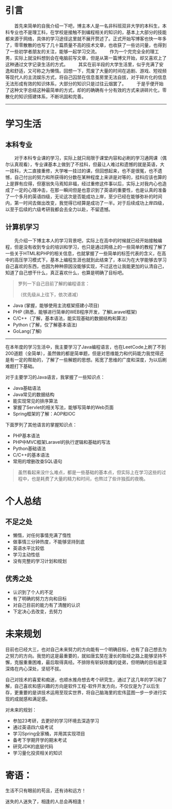 # 引言
&emsp;&emsp;首先来简单的自我介绍一下吧，博主本人是一名非科班双非大学的本科生，本科专业也不是理工科，在学校是接触不到编程相关的知识的，基本上大部分的技能都来源于网络，具体的学习途径这里就不展开赘述了。正式开始写博客也快一年多了，零零散散的也写了几十篇质量不高的技术文章，也收获了一些访问量，也得到了一些初学者朋友的关注，能够一起学习交流。
&emsp;&emsp;作为一个完完全全的理工男，实际上就没料想到会在电脑前写文章，但是从第一篇博文开始，却又喜欢上了这种通过文字记录生活的方式。
&emsp;&emsp;其实在前半段的大学生活里，似乎充满了安逸和舒适，又可称之为懒惰。回想一下，荒废了大量的时间在追剧、游戏、短视频等现代人的主流娱乐方式，将自己囚禁在信息茧房里无法自拔，对于碎片化的信息无法形成有效的知识体系，大部分的知识只是过往云烟罢了。
&emsp;&emsp;于是乎便开始了这种文字总结这种最简单的方式，却的的确确有十分有效的方式来讲碎片化，零散化的知识搭建体系，不断巩固和完善。
<hr/>

# 学习生活
## 本科专业
&emsp;&emsp;对于本科专业课的学习，实际上就只局限于课堂内容和必刷的学习通网课（偶尔认真观看），专业课基本上做到了不挂科，但最让人难过和遗憾的就是英语，大一挂科，大二直接重修，大学唯一挂过的课，但回想起来，也不是很冤，也不遗憾，自己付出的努力和所获得的分数在某种程度上来讲是对等的，挂科应该也算的上是罪有应得，但塞翁失马焉知非福，经过重修这件事以后，实际上对我内心也造成了一定的心理冲击，在那一瞬间但是也意识到了英语的重要性，也是认真的准备了一个多月的英语四级，无论这次是否能成功上岸，至少已经在能够弥补的时间内，第一时间去做出改变，我觉得已经算是成功了一半。对于后续成功上岸四级，以至于后续的六级考研我都会去全力以赴，不留遗憾。

## 计算机学习

&emsp;&emsp;先介绍一下博主本人的学习背景吧，实际上在高中的时候就已经开始接触编程，但是没有收到专业的培训和学习，也只是通过网络上的一些简单的教程了解了一些关于HTML和PHP的相关信息，也就掌握了一些简单的标签代表的含义，在高中的高压学习模式下，基本上编程生涯也就到此结束了，本以为在大学能够去学习自己喜欢的东西，也因为种种原因没能够实现，不过这也让我能更加的认清自己，知道了自己想干什么，真正喜欢什么，也算是明确了目标吧。

> 罗列一下自己目前了解的编程语言：
>
> （优先级从上往下，依次递减）

- Java (掌握，能够使用主流框架搭建小项目)
- PHP (熟悉，能够进行简单的WEB程序开发，了解Laravel框架)
- C/C++（了解，基本语法，能实现基础的数据结构和算法）
- Python (了解，仅了解基本语法)
- GoLang(了解)

<hr/>

在本年度的学习生活中，我主要学习了Java编程语言，也在LeetCode上刷了不到200道题（全简单），虽然做的都是简单题，但是对思维能力和代码能力我觉得还是有一定的帮助的，了解了一些解题的思想。拓宽了思维的广度和深度，为以后刷难题打下基础。

对于主要学习的Java语言，我掌握了一些知识点：

- Java基础语法
- Java常见的数据结构
- 能实现常见的排序算法
- 掌握了Servlet的相关写法，能够写简单的Web页面
- Spring框架的了解：AOP和IOC

下面罗列了其他语言的掌握知识点：

- PHP基本语法
- PHP中MVC框架Laravel的执行逻辑和基础的写法
- Python基础语法
- C/C++的基本语法
- 常用的增删改查SQL语句

> 虽然看起来没什么难点，都是一些基础的基本点，但实际上在学习这些的过程中，也是耗费了大量的精力和时间，也熬过了些许独孤的夜晚。

# 个人总结

## 不足之处

- 懒惰，对任何事情充满了惰性
- 做事情三分钟热度，不能够坚持到底
- 英语水平比较低
- 学习主动性低
- 没有完整的学习计划和规划

## 优秀之处

- 认识到了个人的不足
- 有了明确的努力方向和目标
- 对自己目前的能力有了清醒的认识
- 下定决心去改变，去努力

# 未来规划

目前也已经大三，也对自己未来努力的方向能有一个明确目标，也有了自己想去为之努力的方向。我觉的这是最重要的，就如唐玄奘在漫长的取经之路上能够坚持不懈，克服重重困难，最后取得真经。不排除有斩妖除魔的徒弟，但明确的目标是深深烙在内心深处，坚韧不拔。

自己对技术的喜爱和痴迷，也顺水推舟想去考个研究生，通过了这几年的学习和了解，自己喜欢和感兴趣的方向是软件工程-软件开发方向，不仅仅是为了以后生存，更重要的是讲技术运用至现实世界，将自己脑海里的宏伟蓝图一步一步进行实现的成就感和满足感。

对未来的规划：

- 参加23考研，去更好的学习环境去深造学习
- 通过英语四六级考试
- 学习Spring全家桶，并用其实现项目
- 备考下学期开学的期末考试
- 研究JDK的底层代码
- 学习量化投资相关的知识

# 寄语：

生活不只有眼前的苟且，还有诗和远方！

迷失的人迷失了，相逢的人总会再相逢！